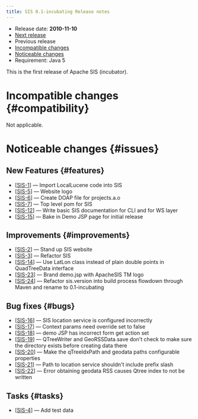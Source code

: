 ```yaml
---
title: SIS 0.1-incubating Release notes
---
```


* Release date: **2010-11-10**
* [Next release](0.2.html)
* Previous release
* [Incompatible changes](#compatibility)
* [Noticeable changes](#issues)
* Requirement: Java 5

This is the first release of Apache SIS (incubator).

# Incompatible changes    {#compatibility}
Not applicable.

# Noticeable changes    {#issues}

## New Features    {#features}
* [[SIS-1](https://issues.apache.org/jira/browse/SIS-1)] — Import LocalLucene code into SIS
* [[SIS-5](https://issues.apache.org/jira/browse/SIS-5)] — Website logo
* [[SIS-6](https://issues.apache.org/jira/browse/SIS-6)] — Create DOAP file for projects.a.o
* [[SIS-7](https://issues.apache.org/jira/browse/SIS-7)] — Top level pom for SIS
* [[SIS-12](https://issues.apache.org/jira/browse/SIS-12)] — Write basic SIS documentation for CLI and for WS layer
* [[SIS-15](https://issues.apache.org/jira/browse/SIS-15)] — Bake in Demo JSP page for initial release

## Improvements    {#improvements}
* [[SIS-2](https://issues.apache.org/jira/browse/SIS-2)] — Stand up SIS website
* [[SIS-3](https://issues.apache.org/jira/browse/SIS-3)] — Refactor SIS
* [[SIS-14](https://issues.apache.org/jira/browse/SIS-14)] — Use LatLon class instead of plain double points in QuadTreeData interface
* [[SIS-23](https://issues.apache.org/jira/browse/SIS-23)] — Brand demo.jsp with ApacheSIS TM logo
* [[SIS-24](https://issues.apache.org/jira/browse/SIS-24)] — Refactor sis.version into build process flowdown through Maven and rename to 0.1-incubating

## Bug fixes    {#bugs}
* [[SIS-16](https://issues.apache.org/jira/browse/SIS-16)] — SIS location service is configured incorrectly
* [[SIS-17](https://issues.apache.org/jira/browse/SIS-17)] — Context params need override set to false
* [[SIS-18](https://issues.apache.org/jira/browse/SIS-18)] — demo JSP has incorrect form get action set
* [[SIS-19](https://issues.apache.org/jira/browse/SIS-19)] — QTreeWriter and GeoRSSData.save don't check to make sure the directory exists before creating data there
* [[SIS-20](https://issues.apache.org/jira/browse/SIS-20)] — Make the qTreeIdxPath and geodata paths configurable properties
* [[SIS-21](https://issues.apache.org/jira/browse/SIS-21)] — Path to location service shouldn't include prefix slash
* [[SIS-22](https://issues.apache.org/jira/browse/SIS-22)] — Error obtaining geodata RSS causes Qtree index to not be written

## Tasks    {#tasks}
* [[SIS-4](https://issues.apache.org/jira/browse/SIS-4)] — Add test data
